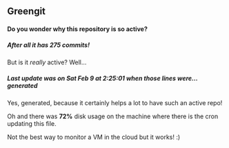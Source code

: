 ## Greengit

#### Do you wonder why this repository is so active?

##### After all it has 275 commits!

But is it *really* active? Well...

##### Last update was on Sat Feb 9 at 2:25:01 when those lines were... generated

Yes, generated, because it certainly helps a lot to have such an active repo!

Oh and there was **72%** disk usage on the machine
where there is the cron updating this file.

Not the best way to monitor a VM in the cloud but it works! :)
